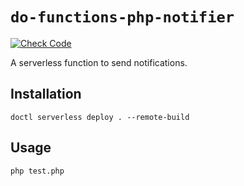 # `do-functions-php-notifier`

[![Check Code](https://github.com/egorsmkv/do-functions-php-notifier/actions/workflows/check-code.yml/badge.svg)](https://github.com/egorsmkv/do-functions-php-notifier/actions/workflows/check-code.yml)

A serverless function to send notifications.

## Installation

```shell
doctl serverless deploy . --remote-build
```

## Usage

```shell
php test.php
```
